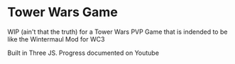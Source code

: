 # Tower Wars Game

WIP (ain't that the truth) for a Tower Wars PVP Game that is indended to be like the Wintermaul Mod for WC3

Built in Three JS. Progress documented on Youtube
